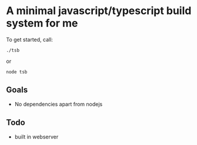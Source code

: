 # A minimal javascript/typescript build system for me

To get started, call:

    ./tsb

or

    node tsb

## Goals

* No dependencies apart from nodejs

## Todo

* built in webserver

